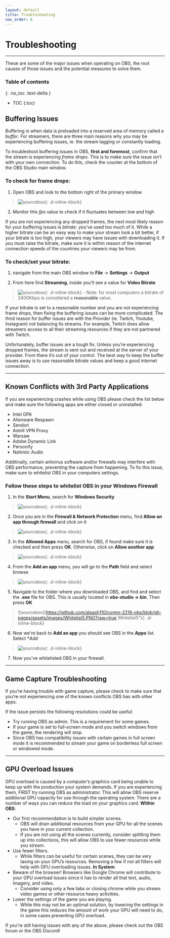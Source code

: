 ```yaml
---
layout: default
title: Troubleshooting
nav_order: 8
---
```


# Troubleshooting
---

These are some of the major issues when operating on OBS, the root causes of those issues and the potential measures to solve them.
### Table of contents
{: .no_toc .text-delta }
* TOC
{:toc}

## Buffering Issues

Buffering is when data is preloaded into a reserved area of memory called a _buffer_. For streamers, there are three main reasons why you may be experiencing buffering issues, ie. the stream lagging or constantly loading.

To troubleshoot buffering issues in OBS, **first and foremost**, confirm that the stream is experiencing _frame drops_. This is to make sure the issue isn’t with your own connection. To do this, check the counter at the bottom of the OBS Studio main window.

### [](#header-3)To check for frame drops:
  1. Open OBS and look to the bottom right of the primary window
  >![sourcebox](https://github.com/alsash110/comm-2216-obs/blob/gh-pages/assets/images/Dframes.PNG?raw=true "Dframes"){: .d-inline-block}
  2. Monitor this _fps_ value to check if it fluctuates between low and high

If you are not experiencing any dropped frames, the next most likely reason for your buffering issues is _bitrate_: you’ve used too much of it. While a higher bitrate can be an easy way to make your stream look a bit better, if your bitrate is too high, your viewers may have issues with downloading it. If you must raise the bitrate, make sure it is within reason of the internet connection speeds of the countries your viewers may be from.

### [](#header-3)To check/set your bitrate:
  1. navigate from the main OBS window to **File** -> **Settings** -> **Output**

  2. From here find **Streaming**, inside you'll see a value for **Video Bitrate**
  >![sourcebox](https://github.com/alsash110/comm-2216-obs/blob/gh-pages/assets/images/SecuritySteps0.PNG?raw=true "Security Steps 0"){: .d-inline-block}
    - Note: for most computers a bitrate of 2400Kbps is considered a __reasonable__ value.

If your bitrate is set to a reasonable number and you are not experiencing frame drops, then fixing the buffering issues can be more complicated. The third reason for buffer issues are with the _Provider_ (ie. Twitch, Youtube, Instagram) not balancing its streams. For example, Twitch does allow streamers access to all their streaming resources if they are not partnered with Twitch. 

Unfortunately, buffer issues are a tough fix. Unless you’re experiencing dropped frames, the stream is sent out and received at the server of your provider. From there it’s out of your control. The best way to keep the buffer issues away is to use reasonable bitrate values and keep a good internet connection. 

---
## Known Conflicts with 3rd Party Applications

If you are experiencing crashes while using OBS please check the list below and make sure the following apps are either closed or uninstalled:
  - Intel GPA
  - Alienware Respawn
  - Sendori
  - Astrill VPN Proxy
  - Warsaw
  - Adobe Dynamic Link
  - Personify
  - Nahimic Audio

Additinally, certain antivirus software and/or firewalls may interfere with OBS performance, preventing the capture from happening. To fix this issue, make sure to whitelist OBS in your computers settings. 
 
### [](#header-3)Follow these steps to whitelist OBS in your Windows Firewall
  1. In the **Start Menu**, search for **Windows Security**
   >![sourcebox](https://github.com/alsash110/comm-2216-obs/blob/gh-pages/assets/images/SecuritySteps1.png?raw=true "Security Steps 1"){: .d-inline-block}
  2. Once you are in the **Firewall & Network Protection** menu, find **Allow an app through firewall** and click on it
   >![sourcebox](https://github.com/alsash110/comm-2216-obs/blob/gh-pages/assets/images/Whitelist2.PNG?raw=true "Whitelist2"){: .d-inline-block}
  3. In the **Allowed Apps** menu, search for OBS, if found make sure it is checked and then press **OK**. Otherwise, click on **Allow another app**
   >![sourcebox](https://github.com/alsash110/comm-2216-obs/blob/gh-pages/assets/images/Whitelist3.PNG?raw=true "Whitelist3"){: .d-inline-block}  
  4. From the **Add an app** menu, you will go to the **Path** field and select browse
  >![sourcebox](https://github.com/alsash110/comm-2216-obs/blob/gh-pages/assets/images/Whitelist4.PNG?raw=true "Whitelist4"){: .d-inline-block}
  5. Navigate to the folder where you downloaded OBS, and find and select the **.exe** file for OBS. This is usually located in __obs-studio -> bin__. Then press **OK**
  >![sourcebox](https://github.com/alsash110/comm-2216-obs/blob/gh-pages/assets/images/Whitelist5.PNG?raw=true Whitelist5"){: .d-inline-block}
  6. Now we're back to **Add an app** you should see OBS in the **Apps** list. Select **Add*
  >![sourcebox](https://github.com/alsash110/comm-2216-obs/blob/gh-pages/assets/images/Whitelist6.PNG?raw=true "Whitelist6"){: .d-inline-block}
  7. Now you've whitelisted OBS in your firewall.


---
## Game Capture Troubleshooting

If you’re having trouble with game capture, please check to make sure that you’re not experiencing one of the known conflicts OBS has with other apps.

If the issue persists the following resolutions could be useful:

  - Try running OBS as admin. This is a requirement for some games. 
  - If your game is set to full-screen mode and you switch windows from the game, the rendering will stop. 
  - Since OBS has compatibility issues with certain games in full screen mode it is recommended to stream your game on borderless full screen or windowed mode.

---
## GPU Overload Issues

GPU overload is caused by a computer’s graphics card being unable to keep up with the production your system demands. If you are experiencing them, FIRST try running OBS as administrator. This will allow OBS reserve additional GPU capacity for use through the operating system. 
There are a number of ways you can reduce the load on your graphics card. 
**Within OBS**:
  -	Our first recommendation is to build simpler scenes.
      - OBS will drain additional resources from your GPU for all the scenes you have in your current collection.
      - If you are not using all the scenes currently, consider splitting them up into collections, this will allow OBS to use fewer resources while you stream.
  -	Use fewer filters.
    - While filters can be useful for certain scenes, they can be very taxing on your GPU’s resources. Removing a few if not all filters will help with GPU overloading issues. 
**In System**:
  -	Beware of the browser! Browsers like Google Chrome will contribute to your GPU overload issues since it has to render all that text, audio, imagery, and video.
    - Consider using only a few tabs or closing chrome while you stream video games or other resource heavy activities.
  -	Lower the settings of the game you are playing.
    - While this may not be an optimal solution, by lowering the settings in the game this reduces the amount of work your GPU will need to do, in some cases preventing GPU overload.

If you're still having issues with any of the above, please check out the OBS forum or the OBS Discord!

